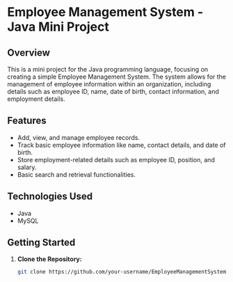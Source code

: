 # Employee Management System - Java Mini Project

## Overview

This is a mini project for the Java programming language, focusing on creating a simple Employee Management System. The system allows for the management of employee information within an organization, including details such as employee ID, name, date of birth, contact information, and employment details.

## Features

- Add, view, and manage employee records.
- Track basic employee information like name, contact details, and date of birth.
- Store employment-related details such as employee ID, position, and salary.
- Basic search and retrieval functionalities.

## Technologies Used

- Java
- MySQL

## Getting Started

1. **Clone the Repository:**
   ```bash
   git clone https://github.com/your-username/EmployeeManagementSystem.git
